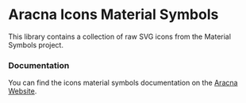 # Aracna Icons Material Symbols

This library contains a collection of raw SVG icons from the Material Symbols project.

### Documentation

You can find the icons material symbols documentation on the [Aracna Website](https://aracna.dariosechi.it).
